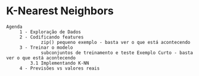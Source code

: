 # K-Nearest Neighbors

    Agenda
         1 - Exploração de Dados
         2 - Codificando features
                 zip() pequeno exemplo - basta ver o que está acontecendo
         3 - Treinar o modelo
                 subconjuntos de treinamento e teste Exemplo Curto - basta ver o que está acontecendo
             3.1 Implementando K-NN
         4 - Previsões vs valores reais
